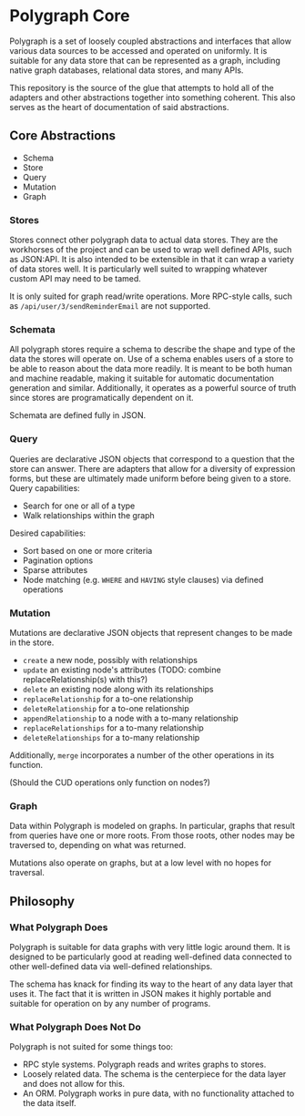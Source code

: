 # Polygraph Core

Polygraph is a set of loosely coupled abstractions and interfaces that allow various data sources to be accessed and operated on uniformly. It is suitable for any data store that can be represented as a graph, including native graph databases, relational data stores, and many APIs.

This repository is the source of the glue that attempts to hold all of the adapters and other abstractions together into something coherent. This also serves as the heart of documentation of said abstractions.

## Core Abstractions

- Schema
- Store
- Query
- Mutation
- Graph

### Stores

Stores connect other polygraph data to actual data stores. They are the workhorses of the project and can be used to wrap well defined APIs, such as JSON:API. It is also intended to be extensible in that it can wrap a variety of data stores well. It is particularly well suited to wrapping whatever custom API may need to be tamed.

It is only suited for graph read/write operations. More RPC-style calls, such as `/api/user/3/sendReminderEmail` are not supported.

### Schemata

All polygraph stores require a schema to describe the shape and type of the data the stores will operate on. Use of a schema enables users of a store to be able to reason about the data more readily. It is meant to be both human and machine readable, making it suitable for automatic documentation generation and similar. Additionally, it operates as a powerful source of truth since stores are programatically dependent on it.

Schemata are defined fully in JSON.

### Query

Queries are declarative JSON objects that correspond to a question that the store can answer. There are adapters that allow for a diversity of expression forms, but these are ultimately made uniform before being given to a store. Query capabilities:

- Search for one or all of a type
- Walk relationships within the graph

Desired capabilities:

- Sort based on one or more criteria
- Pagination options
- Sparse attributes
- Node matching (e.g. `WHERE` and `HAVING` style clauses) via defined operations

### Mutation

Mutations are declarative JSON objects that represent changes to be made in the store.

- `create` a new node, possibly with relationships
- `update` an existing node's attributes (TODO: combine replaceRelationship(s) with this?)
- `delete` an existing node along with its relationships
- `replaceRelationship` for a to-one relationship
- `deleteRelationship` for a to-one relationship
- `appendRelationship` to a node with a to-many relationship
- `replaceRelationships` for a to-many relationship
- `deleteRelationships` for a to-many relationship

Additionally, `merge` incorporates a number of the other operations in its function.

(Should the CUD operations only function on nodes?)

### Graph

Data within Polygraph is modeled on graphs. In particular, graphs that result from queries have one or more roots. From those roots, other nodes may be traversed to, depending on what was returned.

Mutations also operate on graphs, but at a low level with no hopes for traversal.

## Philosophy

### What Polygraph Does

Polygraph is suitable for data graphs with very little logic around them. It is designed to be particularly good at reading well-defined data connected to other well-defined data via well-defined relationships.

The schema has knack for finding its way to the heart of any data layer that uses it. The fact that it is written in JSON makes it highly portable and suitable for operation on by any number of programs.

### What Polygraph Does Not Do

Polygraph is not suited for some things too:

- RPC style systems. Polygraph reads and writes graphs to stores.
- Loosely related data. The schema is the centerpiece for the data layer and does not allow for this.
- An ORM. Polygraph works in pure data, with no functionality attached to the data itself.
